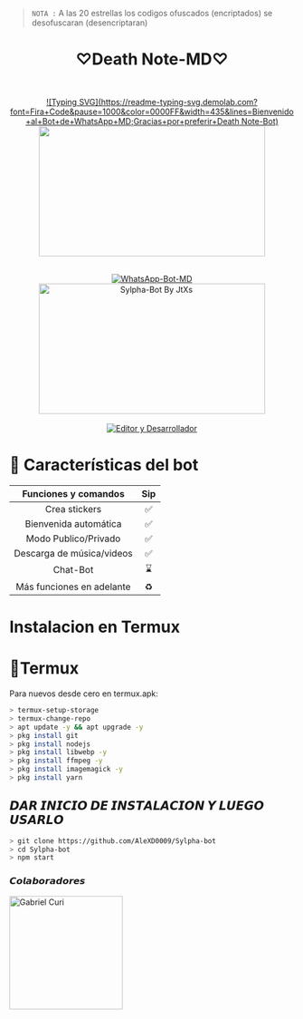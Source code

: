> `NOTA :` A las 20 estrellas los codigos ofuscados (encriptados) se desofuscaran (desencriptaran)

<h1 align="center">♡Death Note-MD♡</h1>
<br>
<div align="center">

[![Typing SVG](https://readme-typing-svg.demolab.com?font=Fira+Code&pause=1000&color=0000FF&width=435&lines=Bienvenido+al+Bot+de+WhatsApp+MD;Gracias+por+preferir+Death Note-Bot)](https://git.io/typing-svg)
<img src="https://c.tenor.com/1TZFlVALQO4AAAAd/tenor.gif" width="400" height="230"/>
</div>
<br>
<div align="center">
<a href="https://tinyurl.com/Death Note">
  <img title="WhatsApp-Bot-MD" src="https://img.shields.io/badge/-WHATSAPP--BOT--MD-green?colorA=%23ff0000&colorB=%23017e40&style=for-the-badge">
</a>
<br>
<img src="https://i.pinimg.com/736x/53/53/f0/5353f0f80c3ae6705911d2e966195566.jpg" alt="Sylpha-Bot By JtXs" width="400" height="230">
</div>
<br>
<div align="center">
  <a href="https://github.com/AleXD0009">
    <img title="Editor y Desarrollador" src="https://img.shields.io/badge/Autor-AleXD0009-orange?style=for-the-badge&logo=github">
  </a>
</div>

# 📖 Características del bot 
|  Funciones y comandos  |                                           Sip |
| :---------------------------------------------: | :-----------: |
| Crea stickers|✅|
| Bienvenida automática|✅|
| Modo Publico/Privado|✅|
| Descarga de música/videos|✅|
| Chat-Bot|⌛|
| Más funciones en adelante|♻️|

# Instalacion en Termux

# 📲Termux
Para nuevos desde cero en termux.apk:
```bash
> termux-setup-storage
> termux-change-repo
> apt update -y && apt upgrade -y
> pkg install git
> pkg install nodejs
> pkg install libwebp -y
> pkg install ffmpeg -y
> pkg install imagemagick -y
> pkg install yarn

```
## 𝘿𝘼𝙍 𝙄𝙉𝙄𝘾𝙄𝙊 𝘿𝙀 𝙄𝙉𝙎𝙏𝘼𝙇𝘼𝘾𝙄𝙊𝙉 𝙔 𝙇𝙐𝙀𝙂𝙊 𝙐𝙎𝘼𝙍𝙇𝙊
```bash
> git clone https://github.com/AleXD0009/Sylpha-bot
> cd Sylpha-bot 
> npm start
```
### 𝘾𝙤𝙡𝙖𝙗𝙤𝙧𝙖𝙙𝙤𝙧𝙚𝙨
<a href="https://github.com/davidprospero123"><img src="https://i.pinimg.com/564x/37/cc/f0/37ccf0b5f91c7450d45980f274fd49c2.jpg" width="200" height="200" alt="Gabriel Curi"/></a>


